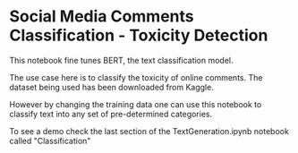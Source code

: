 # Social Media Comments Classification - Toxicity Detection

This notebook fine tunes BERT, the text classification model.

The use case here is to classify the toxicity of online comments. The dataset being used has been downloaded from Kaggle.

However by changing the training data one can use this notebook to classify text into any set of pre-determined categories.

To see a demo check the last section of the TextGeneration.ipynb notebook called "Classification"
